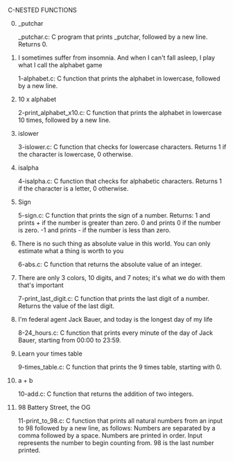 C-NESTED FUNCTIONS

0. _putchar

    _putchar.c: C program that prints _putchar, followed by a new line. Returns 0.

1. I sometimes suffer from insomnia. And when I can't fall asleep, I play what I call the alphabet game

    1-alphabet.c: C function that prints the alphabet in lowercase, followed by a new line.

2. 10 x alphabet

    2-print_alphabet_x10.c: C function that prints the alphabet in lowercase 10 times, followed by a new line.

3. islower

    3-islower.c: C function that checks for lowercase characters. Returns 1 if the character is lowercase, 0 otherwise.

4. isalpha

    4-isalpha.c: C function that checks for alphabetic characters. Returns 1 if the character is a letter, 0 otherwise.

5. Sign

    5-sign.c: C function that prints the sign of a number. Returns:
        1 and prints + if the number is greater than zero.
        0 and prints 0 if the number is zero.
        -1 and prints - if the number is less than zero.

6. There is no such thing as absolute value in this world. You can only estimate what a thing is worth to you

    6-abs.c: C function that returns the absolute value of an integer.

7. There are only 3 colors, 10 digits, and 7 notes; it's what we do with them that's important

    7-print_last_digit.c: C function that prints the last digit of a number. Returns the value of the last digit.

8. I'm federal agent Jack Bauer, and today is the longest day of my life

    8-24_hours.c: C function that prints every minute of the day of Jack Bauer, starting from 00:00 to 23:59.

9. Learn your times table

    9-times_table.c: C function that prints the 9 times table, starting with 0.

10. a + b

    10-add.c: C function that returns the addition of two integers.

11. 98 Battery Street, the OG

    11-print_to_98.c: C function that prints all natural numbers from an input to 98 followed by a new line, as follows:
        Numbers are separated by a comma followed by a space.
        Numbers are printed in order.
        Input represents the number to begin counting from.
        98 is the last number printed.


